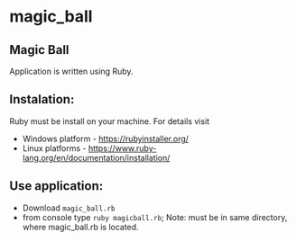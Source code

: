 # magic_ball
## Magic Ball

Application is written using Ruby.

## Instalation:

Ruby must be install on your machine. For details visit 
- Windows platform - https://rubyinstaller.org/
- Linux platforms - https://www.ruby-lang.org/en/documentation/installation/

## Use application:
- Download ```magic_ball.rb```
- from console type ```ruby magicball.rb```;
Note: must be in same directory, where magic_ball.rb is located.
